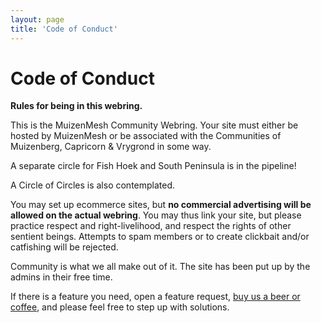 ```yaml
---
layout: page
title: 'Code of Conduct'
---
```


# Code of Conduct

**Rules for being in this webring.**

This is the MuizenMesh Community Webring. Your site must either be hosted by MuizenMesh or be associated with the Communities of Muizenberg, Capricorn & Vrygrond in some way. 

A separate circle for Fish Hoek and South Peninsula is in the pipeline!

A Circle of Circles is also contemplated.

You may set up ecommerce sites, but **no commercial advertising will be allowed on the actual webring**. You may thus link your site, but please practice respect and right-livelihood, and respect the rights of other sentient beings. Attempts to spam members or to create clickbait and/or catfishing will be rejected. 

Community is what we all make out of it. The site has been put up by the admins in their free time.

If there is a feature you need, open a feature request, [buy us a beer or coffee](https://www.buymeacoffee.com/ubuntupunk), and please feel free to step up with solutions. 
